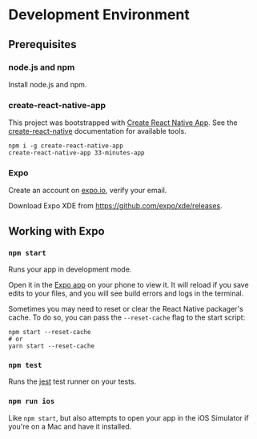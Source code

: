# Development Environment

## Prerequisites

### node.js and npm

Install node.js and npm.

### create-react-native-app

This project was bootstrapped with [Create React Native App](https://github.com/react-community/create-react-native-app). See the [create-react-native](https://github.com/react-community/create-react-native-app/blob/master/react-native-scripts/template/README.md) documentation for available tools.

```
npm i -g create-react-native-app
create-react-native-app 33-minutes-app
```

### Expo

Create an account on [expo.io](https://expo.io), verify your email.

Download Expo XDE from https://github.com/expo/xde/releases.

## Working with Expo

### `npm start`

Runs your app in development mode.

Open it in the [Expo app](https://expo.io) on your phone to view it. It will reload if you save edits to your files, and you will see build errors and logs in the terminal.

Sometimes you may need to reset or clear the React Native packager's cache. To do so, you can pass the `--reset-cache` flag to the start script:

```
npm start --reset-cache
# or
yarn start --reset-cache
```

### `npm test`

Runs the [jest](https://github.com/facebook/jest) test runner on your tests.

### `npm run ios`

Like `npm start`, but also attempts to open your app in the iOS Simulator if you're on a Mac and have it installed.
